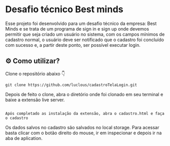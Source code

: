 # Desafio técnico Best minds

Esse projeto foi desenvolvido para um desafio técnico da empresa: Best Minds e se trata de um programa de sign in e sign up onde devemos permitir que seja criado um usuário no sistema, com os campos mínimos de cadastro normal, o usuário deve ser notificado que o cadastro foi concluído com sucesso e, a partir deste ponto, ser possível executar login. 

## ⚙️ Como utilizar?

Clone o repositório abaixo 👇 

```
git clone https://github.com/luclous/cadastroTelaLogin.git
```

Depois de feito o clone, abra o diretório onde foi clonado em seu terminal e baixe a extensão live server.
```

Após completado as instalação da extensão, abra o cadastro.html e faça o cadastro

```
Os dados salvos no cadastro são salvados no local storage. Para acessar basta clicar com o botão direito do mouse, ir em inspecionar e depois ir na aba de aplication.
```
